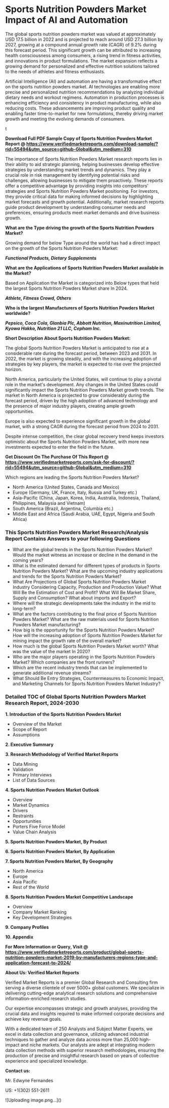 <h1>Sports Nutrition Powders Market Impact of AI and Automation</h1><p>The global sports nutrition powders market was valued at approximately USD 17.5 billion in 2022 and is projected to reach around USD 27.3 billion by 2027, growing at a compound annual growth rate (CAGR) of 9.2% during this forecast period. This significant growth can be attributed to increasing health consciousness among consumers, a rising trend in fitness activities, and innovations in product formulations. The market expansion reflects a growing demand for personalized and effective nutrition solutions tailored to the needs of athletes and fitness enthusiasts.</p><p>Artificial Intelligence (AI) and automation are having a transformative effect on the sports nutrition powders market. AI technologies are enabling more precise and personalized nutrition recommendations by analyzing individual dietary needs and workout regimens. Automation in production processes is enhancing efficiency and consistency in product manufacturing, while also reducing costs. These advancements are improving product quality and enabling faster time-to-market for new formulations, thereby driving market growth and meeting the evolving demands of consumers.</p>t</p><p id="" class=""><strong>Download Full PDF Sample Copy of Sports Nutrition Powders Market Report @ <a href="https://www.verifiedmarketreports.com/download-sample/?rid=55494&utm_source=github-Global&utm_medium=310" target="_blank">https://www.verifiedmarketreports.com/download-sample/?rid=55494&utm_source=github-Global&utm_medium=310</a></strong></p><p>The importance of&nbsp;Sports Nutrition Powders Market research reports lies in their ability to aid strategic planning, helping businesses develop effective strategies by understanding market trends and dynamics. They play a crucial role in risk management by identifying potential risks and challenges, allowing businesses to mitigate them proactively. These reports offer a competitive advantage by providing insights into competitors' strategies and Sports Nutrition Powders Market positioning. For investors, they provide critical data for making informed decisions by highlighting market forecasts and growth potential. Additionally, market research reports guide product development by understanding consumer needs and preferences, ensuring products meet market demands and drive business growth.</p><p><strong>What are the&nbsp;Type driving the growth of the Sports Nutrition Powders Market?</strong></p><p id="" class="">Growing demand for below Type around the world has had a direct impact on the growth of the Sports Nutrition Powders Market:</p><em><strong>Functional Products, Dietary Supplements</strong></em></p><strong>What are the&nbsp;Applications&nbsp;of Sports Nutrition Powders Market available in the Market?</strong></p><p id="" class="">Based on Application the Market is categorized into Below types that held the largest Sports Nutrition Powders Market share In 2024.</p><em><strong>Athlete, Fitness Crowd, Others</strong></em></p><strong>Who is the largest Manufacturers of Sports Nutrition Powders Market worldwide?</strong></p><p><em><strong>Pepsico, Coca Cola, Glanbia Plc, Abbott Nutrition, Maxinutrition Limited, Kyowa Hakko, Nutrition 21 LLC, Cepham Inc.</strong></em></p><p id="" class=""><strong>Short Description About Sports Nutrition Powders Market:</strong></p><p>The global Sports Nutrition Powders Market is anticipated to rise at a considerable rate during the forecast period, between 2023 and 2031. In 2022, the market is growing steadily, and with the increasing adoption of strategies by key players, the market is expected to rise over the projected horizon.</p><p>North America, particularly the United States, will continue to play a pivotal role in the market's development. Any changes in the United States could significantly impact the Sports Nutrition Powders Market growth trends. The market in North America is projected to grow considerably during the forecast period, driven by the high adoption of advanced technology and the presence of major industry players, creating ample growth opportunities.</p><p>Europe is also expected to experience significant growth in the global market, with a strong CAGR during the forecast period from 2024 to 2031.</p><p>Despite intense competition, the clear global recovery trend keeps investors optimistic about the Sports Nutrition Powders Market, with more new investments expected to enter the field in the future.</p><p id="" class=""><strong>Get Discount On The Purchase Of This Report @ <a href="https://www.verifiedmarketreports.com/ask-for-discount/?rid=55494&utm_source=github-Global&utm_medium=310" target="_blank">https://www.verifiedmarketreports.com/ask-for-discount/?rid=55494&utm_source=github-Global&utm_medium=310</a></strong></p>Which regions are leading the Sports Nutrition Powders Market?</p><ul><li>North America (United States, Canada and Mexico)</li><li>Europe (Germany, UK, France, Italy, Russia and Turkey etc.)</li><li>Asia-Pacific (China, Japan, Korea, India, Australia, Indonesia, Thailand, Philippines, Malaysia and Vietnam)</li><li>South America (Brazil, Argentina, Columbia etc.)</li><li>Middle East and Africa (Saudi Arabia, UAE, Egypt, Nigeria and South Africa)</li></ul><h3 id="" class="">This Sports Nutrition Powders Market Research/Analysis Report Contains Answers to your following Questions</h3><ul><li>What are the global trends in the Sports Nutrition Powders Market? Would the market witness an increase or decline in the demand in the coming years?</li><li>What is the estimated demand for different types of products in Sports Nutrition Powders Market? What are the upcoming industry applications and trends for the Sports Nutrition Powders Market?</li><li>What Are Projections of Global Sports Nutrition Powders Market Industry Considering Capacity, Production and Production Value? What Will Be the Estimation of Cost and Profit? What Will Be Market Share, Supply and Consumption? What about imports and Export?</li><li>Where will the strategic developments take the industry in the mid to long-term?</li><li>What are the factors contributing to the final price of Sports Nutrition Powders Market? What are the raw materials used for Sports Nutrition Powders Market manufacturing?</li><li>How big is the opportunity for the Sports Nutrition Powders Market? How will the increasing adoption of Sports Nutrition Powders Market for mining impact the growth rate of the overall market?</li><li>How much is the global Sports Nutrition Powders Market worth? What was the value of the market In 2020?</li><li>Who are the major players operating in the Sports Nutrition Powders Market? Which companies are the front runners?</li><li>Which are the recent industry trends that can be implemented to generate additional revenue streams?</li><li>What Should Be Entry Strategies, Countermeasures to Economic Impact, and Marketing Channels for Sports Nutrition Powders Market Industry?</li></ul><h3 id="" class="">Detailed TOC of Global Sports Nutrition Powders Market Research Report, 2024-2030</h3><p id="" class=""><strong>1. Introduction of the Sports Nutrition Powders Market</strong></p><ul><li>Overview of the Market</li><li>Scope of Report</li><li>Assumptions</li></ul><p id="" class=""><strong>2. Executive Summary</strong></p><p id="" class=""><strong>3. Research Methodology of Verified Market Reports</strong></p><ul><li>Data Mining</li><li>Validation</li><li>Primary Interviews</li><li>List of Data Sources</li></ul><p id="" class=""><strong>4. Sports Nutrition Powders Market Outlook</strong></p><ul><li>Overview</li><li>Market Dynamics</li><li>Drivers</li><li>Restraints</li><li>Opportunities</li><li>Porters Five Force Model</li><li>Value Chain Analysis</li></ul><p id="" class=""><strong>5. Sports Nutrition Powders Market, By Product</strong></p><p id="" class=""><strong>6. Sports Nutrition Powders Market, By Application</strong></p><p id="" class=""><strong>7. Sports Nutrition Powders Market, By Geography</strong></p><ul><li>North America</li><li>Europe</li><li>Asia Pacific</li><li>Rest of the World</li></ul><p id="" class=""><strong>8. Sports Nutrition Powders Market Competitive Landscape</strong></p><ul><li>Overview</li><li>Company Market Ranking</li><li>Key Development Strategies</li></ul><p id="" class=""><strong>9. Company Profiles</strong></p><p id="" class=""><strong>10. Appendix</strong></p><p id="" class=""><strong>For More Information or Query, Visit @ <a href="https://www.verifiedmarketreports.com/product/global-sports-nutrition-powders-market-2019-by-manufacturers-regions-type-and-application-forecast-to-2024/" target="_blank">https://www.verifiedmarketreports.com/product/global-sports-nutrition-powders-market-2019-by-manufacturers-regions-type-and-application-forecast-to-2024/</a></strong></p><p id="" class=""><strong>About Us: Verified Market Reports</strong></p><p id="" class="">Verified Market Reports is a premier Global Research and Consulting firm serving a diverse clientele of over 5000+ global customers. We specialize in delivering cutting-edge analytical research solutions and comprehensive information-enriched research studies.</p><p id="" class="">Our expertise encompasses strategic and growth analyses, providing the crucial data and insights required to make informed corporate decisions and achieve key revenue goals.</p><p id="" class="">With a dedicated team of 250 Analysts and Subject Matter Experts, we excel in data collection and governance, utilizing advanced industrial techniques to gather and analyze data across more than 25,000 high-impact and niche markets. Our analysts are adept at integrating modern data collection methods with superior research methodologies, ensuring the production of precise and insightful research based on years of collective experience and specialized knowledge.</p><p id="" class=""><strong>Contact us:</strong></p><p id="" class="">Mr. Edwyne Fernandes</p><p id="" class="">US: +1(302) 551-2611</p>
![Uploading image.png…]()
